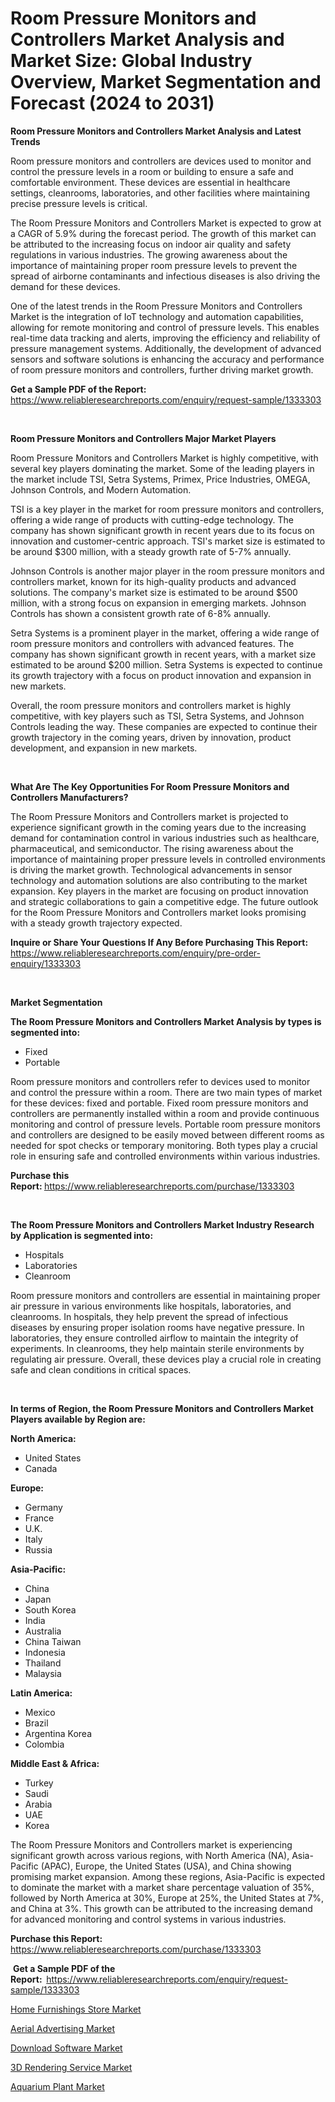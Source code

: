<p><h1>Room Pressure Monitors and Controllers Market Analysis and Market Size: Global Industry Overview, Market Segmentation and Forecast (2024 to 2031)</h1></p><p><strong>Room Pressure Monitors and Controllers Market Analysis and Latest Trends</strong></p>
<p><p>Room pressure monitors and controllers are devices used to monitor and control the pressure levels in a room or building to ensure a safe and comfortable environment. These devices are essential in healthcare settings, cleanrooms, laboratories, and other facilities where maintaining precise pressure levels is critical.</p><p>The Room Pressure Monitors and Controllers Market is expected to grow at a CAGR of 5.9% during the forecast period. The growth of this market can be attributed to the increasing focus on indoor air quality and safety regulations in various industries. The growing awareness about the importance of maintaining proper room pressure levels to prevent the spread of airborne contaminants and infectious diseases is also driving the demand for these devices.</p><p>One of the latest trends in the Room Pressure Monitors and Controllers Market is the integration of IoT technology and automation capabilities, allowing for remote monitoring and control of pressure levels. This enables real-time data tracking and alerts, improving the efficiency and reliability of pressure management systems. Additionally, the development of advanced sensors and software solutions is enhancing the accuracy and performance of room pressure monitors and controllers, further driving market growth.</p></p>
<p><strong>Get a Sample PDF of the Report:&nbsp;</strong> <a href="https://www.reliableresearchreports.com/enquiry/request-sample/1333303">https://www.reliableresearchreports.com/enquiry/request-sample/1333303</a></p>
<p>&nbsp;</p>
<p><strong>Room Pressure Monitors and Controllers Major Market Players</strong></p>
<p><p>Room Pressure Monitors and Controllers Market is highly competitive, with several key players dominating the market. Some of the leading players in the market include TSI, Setra Systems, Primex, Price Industries, OMEGA, Johnson Controls, and Modern Automation.</p><p>TSI is a key player in the market for room pressure monitors and controllers, offering a wide range of products with cutting-edge technology. The company has shown significant growth in recent years due to its focus on innovation and customer-centric approach. TSI's market size is estimated to be around $300 million, with a steady growth rate of 5-7% annually.</p><p>Johnson Controls is another major player in the room pressure monitors and controllers market, known for its high-quality products and advanced solutions. The company's market size is estimated to be around $500 million, with a strong focus on expansion in emerging markets. Johnson Controls has shown a consistent growth rate of 6-8% annually.</p><p>Setra Systems is a prominent player in the market, offering a wide range of room pressure monitors and controllers with advanced features. The company has shown significant growth in recent years, with a market size estimated to be around $200 million. Setra Systems is expected to continue its growth trajectory with a focus on product innovation and expansion in new markets.</p><p>Overall, the room pressure monitors and controllers market is highly competitive, with key players such as TSI, Setra Systems, and Johnson Controls leading the way. These companies are expected to continue their growth trajectory in the coming years, driven by innovation, product development, and expansion in new markets.</p></p>
<p>&nbsp;</p>
<p><strong>What Are The Key Opportunities For Room Pressure Monitors and Controllers Manufacturers?</strong></p>
<p><p>The Room Pressure Monitors and Controllers market is projected to experience significant growth in the coming years due to the increasing demand for contamination control in various industries such as healthcare, pharmaceutical, and semiconductor. The rising awareness about the importance of maintaining proper pressure levels in controlled environments is driving the market growth. Technological advancements in sensor technology and automation solutions are also contributing to the market expansion. Key players in the market are focusing on product innovation and strategic collaborations to gain a competitive edge. The future outlook for the Room Pressure Monitors and Controllers market looks promising with a steady growth trajectory expected.</p></p>
<p><strong>Inquire or Share Your Questions If Any Before Purchasing This Report:</strong> <a href="https://www.reliableresearchreports.com/enquiry/pre-order-enquiry/1333303">https://www.reliableresearchreports.com/enquiry/pre-order-enquiry/1333303</a></p>
<p>&nbsp;</p>
<p><strong>Market Segmentation</strong></p>
<p><strong>The Room Pressure Monitors and Controllers Market Analysis by types is segmented into:</strong></p>
<p><ul><li>Fixed</li><li>Portable</li></ul></p>
<p><p>Room pressure monitors and controllers refer to devices used to monitor and control the pressure within a room. There are two main types of market for these devices: fixed and portable. Fixed room pressure monitors and controllers are permanently installed within a room and provide continuous monitoring and control of pressure levels. Portable room pressure monitors and controllers are designed to be easily moved between different rooms as needed for spot checks or temporary monitoring. Both types play a crucial role in ensuring safe and controlled environments within various industries.</p></p>
<p><strong>Purchase this Report:&nbsp;</strong><a href="https://www.reliableresearchreports.com/purchase/1333303">https://www.reliableresearchreports.com/purchase/1333303</a></p>
<p>&nbsp;</p>
<p><strong>The Room Pressure Monitors and Controllers Market Industry Research by Application is segmented into:</strong></p>
<p><ul><li>Hospitals</li><li>Laboratories</li><li>Cleanroom</li></ul></p>
<p><p>Room pressure monitors and controllers are essential in maintaining proper air pressure in various environments like hospitals, laboratories, and cleanrooms. In hospitals, they help prevent the spread of infectious diseases by ensuring proper isolation rooms have negative pressure. In laboratories, they ensure controlled airflow to maintain the integrity of experiments. In cleanrooms, they help maintain sterile environments by regulating air pressure. Overall, these devices play a crucial role in creating safe and clean conditions in critical spaces.</p></p>
<p>&nbsp;</p>
<p><strong>In terms of Region, the Room Pressure Monitors and Controllers Market Players available by Region are:</strong></p>
<p>
    <p> <strong> North America: </strong>
        <ul>
            <li>United States</li>
            <li>Canada</li>
        </ul>
        </p> 
    <p> <strong> Europe: </strong>
        <ul>
            <li>Germany</li>
            <li>France</li>
            <li>U.K.</li>
            <li>Italy</li>
            <li>Russia</li>
        </ul>
        </p> 
    <p> <strong> Asia-Pacific: </strong>
        <ul>
            <li>China</li>
            <li>Japan</li>
            <li>South Korea</li>
            <li>India</li>
            <li>Australia</li>
            <li>China Taiwan</li>
            <li>Indonesia</li>
            <li>Thailand</li>
            <li>Malaysia</li>
        </ul>
        </p> 
    <p> <strong> Latin America: </strong>
        <ul>
            <li>Mexico</li>
            <li>Brazil</li>
            <li>Argentina Korea</li>
            <li>Colombia</li>
        </ul>
        </p> 
    <p> <strong> Middle East & Africa: </strong>
        <ul>
            <li>Turkey</li>
            <li>Saudi</li>
            <li>Arabia</li>
            <li>UAE</li>
            <li>Korea</li>
        </ul>
    </p>
    </p>
<p><p>The Room Pressure Monitors and Controllers market is experiencing significant growth across various regions, with North America (NA), Asia-Pacific (APAC), Europe, the United States (USA), and China showing promising market expansion. Among these regions, Asia-Pacific is expected to dominate the market with a market share percentage valuation of 35%, followed by North America at 30%, Europe at 25%, the United States at 7%, and China at 3%. This growth can be attributed to the increasing demand for advanced monitoring and control systems in various industries.</p></p>
<p><strong>Purchase this Report: </strong><a href="https://www.reliableresearchreports.com/purchase/1333303">https://www.reliableresearchreports.com/purchase/1333303</a></p>
<p>&nbsp;<strong>Get a Sample PDF of the Report:&nbsp;&nbsp;</strong><a href="https://www.reliableresearchreports.com/enquiry/request-sample/1333303">https://www.reliableresearchreports.com/enquiry/request-sample/1333303</a></p>
<p><strong></strong></p>
<p><p><a href="https://medium.com/@birdielynch2022/home-furnishings-store-market-competitive-analysis-market-trends-and-forecast-to-2031-ec0bf60ebf15">Home Furnishings Store Market</a></p><p><a href="https://medium.com/@birdielynch2022/aerial-advertising-market-size-reveals-the-best-marketing-channels-in-global-industry-c0319b9f78b5">Aerial Advertising Market</a></p><p><a href="https://medium.com/@birdielynch2022/download-software-market-size-and-market-trends-complete-industry-overview-2024-to-2031-649b5d02d379">Download Software Market</a></p><p><a href="https://medium.com/@birdielynch2022/3d-rendering-service-market-research-report-its-history-and-forecast-2024-to-2031-0b2f3e21f1e0">3D Rendering Service Market</a></p><p><a href="https://medium.com/@birdielynch2022/aquarium-plant-market-furnishes-information-on-market-share-market-trends-and-market-growth-021c2a6dbed8">Aquarium Plant Market</a></p></p>